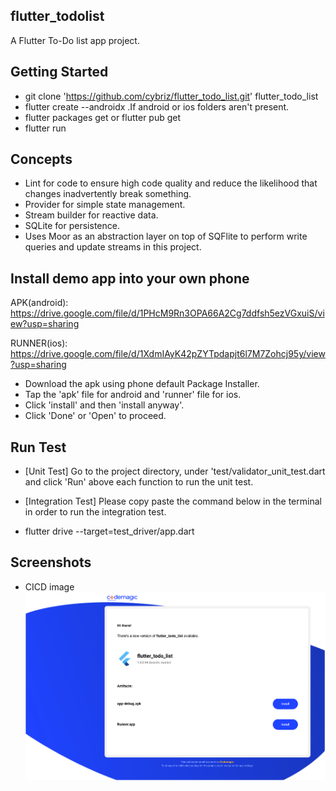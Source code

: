 ## flutter_todolist
A Flutter To-Do list app project.

## Getting Started
- git clone 'https://github.com/cybriz/flutter_todo_list.git' flutter_todo_list
- flutter create --androidx .If android or ios folders aren't present.
- flutter packages get or flutter pub get
- flutter run

## Concepts
- Lint for code to ensure high code quality and reduce the likelihood that changes inadvertently break something. 
- Provider for simple state management.
- Stream builder for reactive data.
- SQLite for persistence.
- Uses Moor as an abstraction layer on top of SQFlite to perform write queries and update streams in this project.

## Install demo app into your own phone
APK(android): https://drive.google.com/file/d/1PHcM9Rn3OPA66A2Cg7ddfsh5ezVGxuiS/view?usp=sharing

RUNNER(ios): https://drive.google.com/file/d/1XdmIAyK42pZYTpdapjt6l7M7Zohcj95y/view?usp=sharing

- Download the apk using phone default Package Installer.
- Tap the 'apk' file for android and 'runner' file for ios.
- Click 'install' and then 'install anyway'.
- Click 'Done' or 'Open' to proceed.

## Run Test
- [Unit Test] Go to the project directory, under 'test/validator_unit_test.dart and click 'Run' above each function 
   to run the unit test.

- [Integration Test] Please copy paste the command below in the terminal in order to run the integration test.
- flutter drive --target=test_driver/app.dart

## Screenshots
- CICD image
![](screenshots/codemagic_CICD.png)
